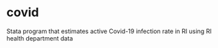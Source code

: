 # covid
Stata program that estimates active Covid-19 infection rate in RI using RI health department data
